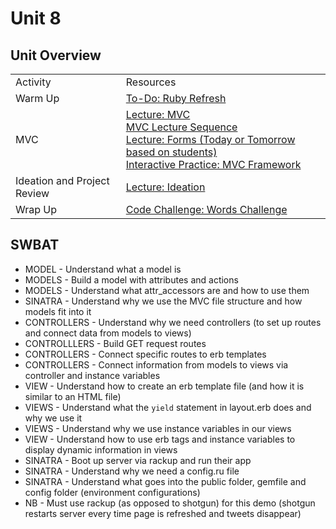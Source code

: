 # Unit 8

## Unit Overview


<table>
	<tr>
	  <td>Activity</td>
	  <td>Resources</td>
	</tr>
	<tr>
    <td>Warm Up</td>
    <td>
        <a href="https://GitHub.com/learn-co-curriculum/hs-ruby-refresh-todo">To-Do: Ruby Refresh</a>
    </td>
  </tr>
  <tr>
    <td>MVC</td>
    <td>
    	<a href="lectures/mvc">Lecture: MVC</a></br>
      <a href="lectures/mvc/SEQUENCE.md">MVC Lecture Sequence</a></br>
    	<a href="lectures/forms">Lecture: Forms (Today or Tomorrow based on students)</a></br>
    	<a href="https://GitHub.com/learn-co-curriculum/hs-mvc-interactive-practice">Interactive Practice: MVC Framework</a>
    </td>
  </tr>
   <tr>
    <td>Ideation and Project Review</td>
    <td>
    	<a href="lectures/ideation">Lecture: Ideation</a></br>
   </td>
  </tr>
  <tr>
    <td>Wrap Up</td>
    <td>
	     <a href="https://GitHub.com/learn-co-curriculum/hs-intro-ruby-code-challenge-8">Code Challenge: Words Challenge</a>
   	</td>
  </tr>
</table>

## SWBAT
+ MODEL - Understand what a model is
+ MODELS - Build a model with attributes and actions
+ MODELS - Understand what attr_accessors are and how to use them
+ SINATRA - Understand why we use the MVC file structure and how models fit into it
+ CONTROLLERS - Understand why we need controllers (to set up routes and connect data from models to views)
+ CONTROLLLERS - Build GET request routes
+ CONTROLLERS - Connect specific routes to erb templates
+ CONTROLLERS - Connect information from models to views via controller and instance variables
+ VIEW - Understand how to create an erb template file (and how it is similar to an HTML file)
+ VIEWS - Understand what the `yield` statement in layout.erb does and why we use it
+ VIEWS - Understand why we  use instance variables in our views
+ VIEW - Understand how to use erb tags and instance variables to display dynamic information in views
+ SINATRA - Boot up server via rackup and run their app
+ SINATRA - Understand why we need a config.ru file
+ SINATRA - Understand what goes into the public folder, gemfile and config folder (environment configurations)
+ NB - Must use rackup (as opposed to shotgun) for this demo (shotgun restarts server every time page is refreshed and tweets disappear)

